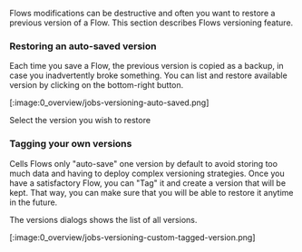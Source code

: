 Flows modifications can be destructive and often you want to restore a previous version of a Flow. This section describes Flows versioning feature.

### Restoring an auto-saved version

Each time you save a Flow, the previous version is copied as a backup, in case you inadvertently broke something. You can list and restore available version by clicking on the bottom-right button. 

[:image:0_overview/jobs-versioning-auto-saved.png]

Select the version you wish to restore

### Tagging your own versions

Cells Flows only "auto-save" one version by default to avoid storing too much data and having to deploy complex versioning strategies. Once you have a satisfactory Flow, you can "Tag" it and create a version that will be kept. That way, you can make sure that you will be able to restore it anytime in the future.

The versions dialogs shows the list of all versions.

[:image:0_overview/jobs-versioning-custom-tagged-version.png]